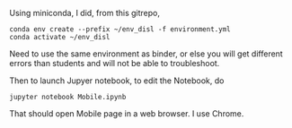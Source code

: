 Using miniconda, I did, from this gitrepo,
```
conda env create --prefix ~/env_disl -f environment.yml 
conda activate ~/env_disl
```

Need to use the same environment as binder, or else you will get different errors than students and will not be able to troubleshoot.

Then to launch Jupyer notebook, to edit the Notebook, do
```
jupyter notebook Mobile.ipynb
```

That should open Mobile page in a web browser.  I use Chrome.
